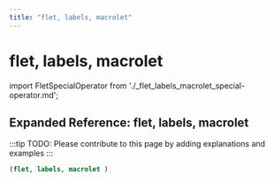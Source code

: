```yaml
---
title: "flet, labels, macrolet"
---
```


# flet, labels, macrolet

import FletSpecialOperator from './_flet_labels_macrolet_special-operator.md';

<FletSpecialOperator />

## Expanded Reference: flet, labels, macrolet

:::tip
TODO: Please contribute to this page by adding explanations and examples
:::

```lisp
(flet, labels, macrolet )
```
